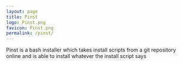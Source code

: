 ```yaml
---
layout: page
title: Pinst
logo: Pinst.png
favicon: Pinst.png
permalink: /pinst/
---
```


Pinst is a bash installer which takes install scripts from a git repository online and is able to install whatever the install script says
